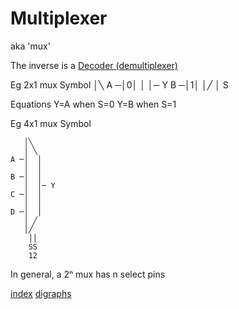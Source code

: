 # Multiplexer

aka 'mux'

The inverse is a [Decoder (demultiplexer)](decoder.md)
    
Eg 2x1 mux
  Symbol
       │╲
    A ─│0│
       │ │─ Y
    B ─│1│
       │╱
        │
        S

  Equations
     Y=A when S=0
     Y=B when S=1

Eg 4x1 mux
  Symbol

       │╲
       │ ╲
    A ─│  │
       │  │
    B ─│  │
       │  │─ Y
    C ─│  │
       │  │
    D ─│  │
       │ ╱
       │╱
        ││
        SS
        12

In general, a 2ⁿ mux has n select pins


[index](_index.md)
[digraphs](_digraph.md)
